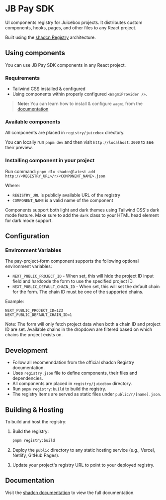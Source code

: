 # JB Pay SDK

UI components registry for Juicebox projects. It distributes custom components, hooks, pages, and other files to any React project.

Built using the [shadcn Registry](https://ui.shadcn.com/docs/registry) architecture.

## Using components

You can use JB Pay SDK components in any React project.

### Requirements

- Tailwind CSS installed & configured
- Using components within properly configured `<WagmiProvider />`.

> **Note:** You can learn how to install & configure `wagmi` from the [documentation](https://wagmi.sh/react/getting-started)

### Available components

All components are placed in `registry/juicebox` directory.

You can locally run `pnpm dev` and then visit `http://localhost:3000` to see their preview.

### Installing component in your project

Run command:
`pnpm dlx shadcn@latest add http://<REGISTRY_URL>/r/<COMPONENT_NAME>.json`

Where:

- `REGISTRY_URL` is publicly available URL of the registry
- `COMPONENT_NAME` is a valid name of the component

Components support both light and dark themes using Tailwind CSS's dark mode feature. Make sure to add the `dark` class to your HTML head element for dark mode support.

## Configuration

### Environment Variables

The pay-project-form component supports the following optional environment variables:

- `NEXT_PUBLIC_PROJECT_ID` - When set, this will hide the project ID input field and hardcode the form to use the specified project ID.
- `NEXT_PUBLIC_DEFAULT_CHAIN_ID` - When set, this will set the default chain for the form. The chain ID must be one of the supported chains.

Example:

```env
NEXT_PUBLIC_PROJECT_ID=123
NEXT_PUBLIC_DEFAULT_CHAIN_ID=1
```

Note: The form will only fetch project data when both a chain ID and project ID are set. Available chains in the dropdown are filtered based on which chains the project exists on.

## Development

- Follow all recomenndation from the official shadcn Registry documentation.
- Uses `registry.json` file to define components, their files and dependencies.
- All components are placed in `registry/juicebox` directory.
- Run `pnpm registry:build` to build the registry.
- The registry items are served as static files under `public/r/[name].json`.

## Building & Hosting

To build and host the registry:

1. Build the registry:

   ```bash
   pnpm registry:build
   ```

2. Deploy the `public` directory to any static hosting service (e.g., Vercel, Netlify, GitHub Pages).

3. Update your project's registry URL to point to your deployed registry.

## Documentation

Visit the [shadcn documentation](https://ui.shadcn.com/docs/registry) to view the full documentation.

